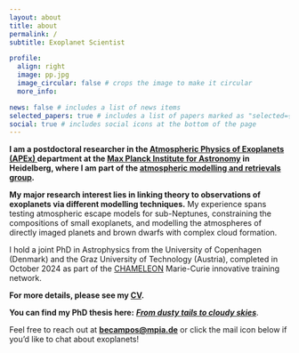```yaml
---
layout: about
title: about
permalink: /
subtitle: Exoplanet Scientist

profile:
  align: right
  image: pp.jpg
  image_circular: false # crops the image to make it circular
  more_info: 

news: false # includes a list of news items
selected_papers: true # includes a list of papers marked as "selected={true}"
social: true # includes social icons at the bottom of the page
---
```

**I am a postdoctoral researcher in the <a href="https://www.mpia.de/institute/scientific-departments/atmospheric-physics-of-exoplanets">Atmospheric Physics of Exoplanets (APEx) </a> department at the <a href="https://www.mpia.de/en">Max Planck Institute for Astronomy</a> in Heidelberg, where I am part of the <a href="https://www2.mpia-hd.mpg.de/~molliere/group/">atmospheric modelling and retrievals group</a>.**

**My major research interest lies in linking theory to observations of exoplanets via different modelling techniques.** My experience spans testing atmospheric escape models for sub-Neptunes, constraining the compositions of small exoplanets, and modelling the atmospheres of directly imaged planets and brown dwarfs with complex cloud formation.

I hold a joint PhD in Astrophysics from the University of Copenhagen (Denmark) and the Graz University of Technology (Austria), completed in October 2024 as part of the <a href="https://chameleon.iwf.oeaw.ac.at/">CHAMELEON</a> Marie-Curie innovative training network. 

**For more details, please see my <a href="[https://drive.google.com/file/d/15NRJTUM4HwLlCYNbRY0GrrjyxqZ2tK34/view?usp=sharing](https://drive.google.com/file/d/16qI-ZKcs9ysqHnegxR_v3GqgzW1C2xMM/view?usp=sharing)">CV</a>.** 

**You can find my PhD thesis here:** ***<a href="https://nbi.ku.dk/english/theses/phd-theses/beatriz-maria-campos-estrada/Beatriz-Maria-Campos-Estrada.pdf">From dusty tails to cloudy skies</a>***.

Feel free to reach out at <b> <a href="mailto:becampos@mpia.de"> becampos@mpia.de</a></b> or click the mail icon below if you’d like to chat about exoplanets!

